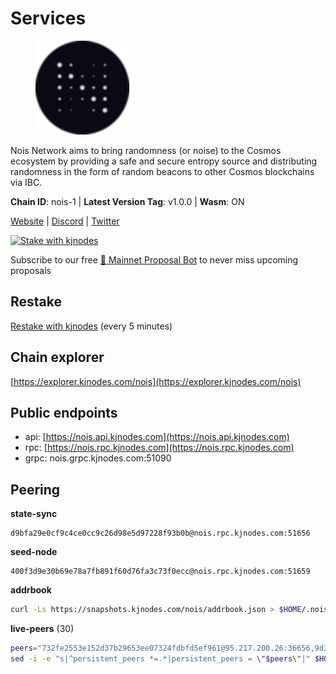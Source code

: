 # Services

<figure><img src="https://raw.githubusercontent.com/kj89/cosmos-images/main/logos/nois.png" width="150" alt=""><figcaption></figcaption></figure>

Nois Network aims to bring randomness (or noise)  to the Cosmos ecosystem by providing a safe and  secure entropy source and distributing randomness  in the form of random beacons to other Cosmos blockchains via IBC.

**Chain ID**: nois-1 | **Latest Version Tag**: v1.0.0 | **Wasm**: ON

[Website](https://nois.network) | [Discord](https://discord.gg/dHdpwtEb6F) | [Twitter](https://twitter.com/NoisRNG)

[![Stake with kjnodes](https://i.ibb.co/cr44Q8j/button-stake-with-kjnodes.png)](https://restake.app/nois/noisvaloper1fe7ju873fkknmfrmytaft93y5rlf0xcrqtp39k)

Subscribe to our free [🤖 Mainnet Proposal Bot](https://t.me/kjnodes_proposal_bot) to never miss upcoming proposals

## Restake

[Restake with kjnodes](https://restake.app/nois/noisvaloper1fe7ju873fkknmfrmytaft93y5rlf0xcrqtp39k) (every 5 minutes)
## Chain explorer
[https://explorer.kjnodes.com/nois](https://explorer.kjnodes.com/nois)

## Public endpoints

* api: [https://nois.api.kjnodes.com](https://nois.api.kjnodes.com)
* rpc: [https://nois.rpc.kjnodes.com](https://nois.rpc.kjnodes.com)
* grpc: nois.grpc.kjnodes.com:51090

## Peering

**state-sync**

```text
d9bfa29e0cf9c4ce0cc9c26d98e5d97228f93b0b@nois.rpc.kjnodes.com:51656
```

**seed-node**

```text
400f3d9e30b69e78a7fb891f60d76fa3c73f0ecc@nois.rpc.kjnodes.com:51659
```

**addrbook**
```bash
curl -Ls https://snapshots.kjnodes.com/nois/addrbook.json > $HOME/.noisd/config/addrbook.json
```

**live-peers** (30)
```bash
peers="732fe2553e152d37b29653ee07324fdbfd5ef961@95.217.200.26:36656,9d21af60ad2568ffcb55a0bd0eb03b6cfa2644c5@49.12.120.113:26656,5cb88ba0649f0ae6e7bb7df9aa6a630702bd3643@91.107.192.45:26656,54939dfc4a1126ebb67ca7a93e3f3239dbcb0cd0@5.189.156.154:26656,83e530ade685efa61579eccd9f990462cd0ff36e@5.189.157.124:21656,95eeb1ac374e4144b05b36f6c5986472e7ef698f@135.181.209.51:26786,288e7a14ccac3cdc1d8ab20335d4c48edf5930f2@84.46.250.136:17356,8cce0e919b1a7c42086a712748c8e84d7d7cd9ac@135.181.155.14:26656,acf21becb9397db3dc7ad29cd11993c8869d0ad3@65.21.52.246:26656,8ec2fee6c37c07cc5af57ec870015a0191d4707d@65.108.65.36:51656,ebc272824924ea1a27ea3183dd0b9ba713494f83@195.3.220.136:27286,483678c263d8ceb45b11e450628928d05c641187@194.163.167.138:60656,922d90c7ef1840c984fcfa387a491c8d3c4481dc@65.108.141.109:55656,c86b0c3ffb4fa65b188ac68d2872a9d91559bce1@65.21.55.133:26656,dd7607ce23081b71310137221ebe4610c3114bea@57.128.20.163:17356,40692288807db7ac022e24e9247cd60e7fc995c7@81.0.248.57:17356,2e1d9305a5be27fc708ea7bc2fade939be1259e6@65.108.82.62:51656,c98c58a8cd821f8814bb995d30299e76abb485aa@142.132.194.157:26456,d9bfa29e0cf9c4ce0cc9c26d98e5d97228f93b0b@65.109.88.38:51656,b26e5ac4afbadf96ad31ee3aeb5e6557f2894037@65.108.199.222:30656,0ede37f273933f5f9d6644f68e51128c6332c431@65.108.11.234:26656,379c0e32463be66e5cf8d13d62eb87ddb1a702c2@142.132.152.46:47656,23d7872bdd8b1bf80b52cb20da57b88a4935bc3d@65.109.30.197:22656,017ba5ab50dc434356740630d5d64d20063e8d32@54.39.128.229:26636,1893178693fc4e376f8c093ae30e44e27619f79c@198.244.213.94:25156,1c69bfe397bf62159ccd5074aaa4c7461d5a034a@88.99.161.162:25656,c094593ce99e795fd913f2f1f9bbb5f90d9b4e3f@91.107.219.161:26656,5538f2c7fdbf5e1c71f456c07f863d82ee814935@95.217.154.80:26656,6eb54f48d03c2da8ab354c99ba25c80ccdeb5127@37.27.0.53:26656,d4db7bb58fda20fdba8b3b752cd5d15d68ec7980@54.91.95.247:26656"
sed -i -e "s|^persistent_peers *=.*|persistent_peers = \"$peers\"|" $HOME/.noisd/config/config.toml
```
